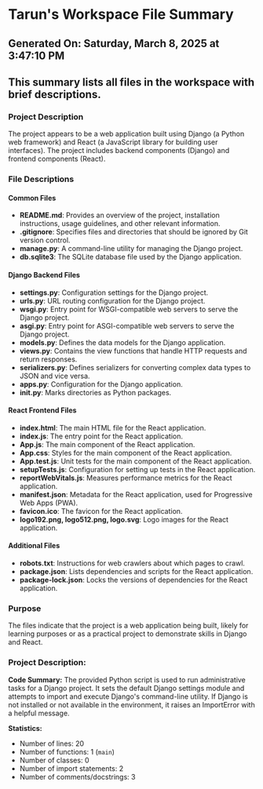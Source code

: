 # Tarun's Workspace File Summary
## Generated On: Saturday, March 8, 2025 at 3:47:10 PM
This summary lists all files in the workspace with brief descriptions.
---
### Project Description
The project appears to be a web application built using Django (a Python web framework) and React (a JavaScript library for building user interfaces). The project includes backend components (Django) and frontend components (React).

### File Descriptions

#### Common Files
- **README.md**: Provides an overview of the project, installation instructions, usage guidelines, and other relevant information.
- **.gitignore**: Specifies files and directories that should be ignored by Git version control.
- **manage.py**: A command-line utility for managing the Django project.
- **db.sqlite3**: The SQLite database file used by the Django application.

#### Django Backend Files
- **settings.py**: Configuration settings for the Django project.
- **urls.py**: URL routing configuration for the Django project.
- **wsgi.py**: Entry point for WSGI-compatible web servers to serve the Django project.
- **asgi.py**: Entry point for ASGI-compatible web servers to serve the Django project.
- **models.py**: Defines the data models for the Django application.
- **views.py**: Contains the view functions that handle HTTP requests and return responses.
- **serializers.py**: Defines serializers for converting complex data types to JSON and vice versa.
- **apps.py**: Configuration for the Django application.
- **__init__.py**: Marks directories as Python packages.

#### React Frontend Files
- **index.html**: The main HTML file for the React application.
- **index.js**: The entry point for the React application.
- **App.js**: The main component of the React application.
- **App.css**: Styles for the main component of the React application.
- **App.test.js**: Unit tests for the main component of the React application.
- **setupTests.js**: Configuration for setting up tests in the React application.
- **reportWebVitals.js**: Measures performance metrics for the React application.
- **manifest.json**: Metadata for the React application, used for Progressive Web Apps (PWA).
- **favicon.ico**: The favicon for the React application.
- **logo192.png, logo512.png, logo.svg**: Logo images for the React application.

#### Additional Files
- **robots.txt**: Instructions for web crawlers about which pages to crawl.
- **package.json**: Lists dependencies and scripts for the React application.
- **package-lock.json**: Locks the versions of dependencies for the React application.

### Purpose
The files indicate that the project is a web application being built, likely for learning purposes or as a practical project to demonstrate skills in Django and React. 
### Project Description:
 **Code Summary:**
The provided Python script is used to run administrative tasks for a Django project. It sets the default Django settings module and attempts to import and execute Django's command-line utility. If Django is not installed or not available in the environment, it raises an ImportError with a helpful message.

**Statistics:**
- Number of lines: 20
- Number of functions: 1 (`main`)
- Number of classes: 0
- Number of import statements: 2
- Number of comments/docstrings: 3
